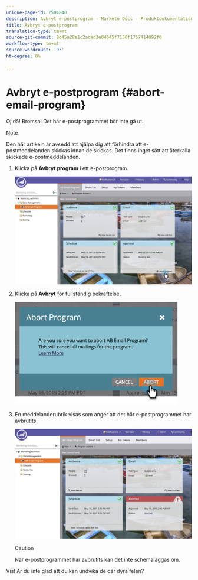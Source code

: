 ```yaml
---
unique-page-id: 7504840
description: Avbryt e-postprogram - Marketo Docs - Produktdokumentation
title: Avbryt e-postprogram
translation-type: tm+mt
source-git-commit: 8d45a28e1c2adad3e04645f7150f1757414092f0
workflow-type: tm+mt
source-wordcount: '93'
ht-degree: 0%

---
```



# Avbryt e-postprogram {#abort-email-program}

Oj då! Bromsa! Det här e-postprogrammet bör inte gå ut.

>[!NOTE]
>
>Den här artikeln är avsedd att hjälpa dig att förhindra att e-postmeddelanden skickas innan de skickas. Det finns inget sätt att återkalla skickade e-postmeddelanden.

1. Klicka på **Avbryt program** i ett e-postprogram.

   ![](assets/dashboardleads.jpg)

1. Klicka på **Avbryt** för fullständig bekräftelse.

   ![](assets/image2015-5-20-15-3a24-3a35.png)

1. En meddelanderubrik visas som anger att det här e-postprogrammet har avbrutits.

   ![](assets/dashboardleadchange2.jpg)

   >[!CAUTION]
   >
   >När e-postprogrammet har avbrutits kan det inte schemaläggas om.

Vis! Är du inte glad att du kan undvika de där dyra felen?
